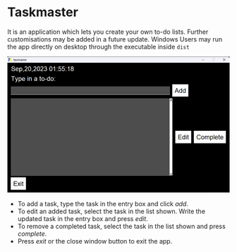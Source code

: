 # Taskmaster
It is an application which lets you create your own to-do lists. Further customisations may be added in a future update. Windows Users may run the app directly on desktop through the executable inside `dist`

![App window on startup](image-1.png)

- To add a task, type the task in the entry box and click _add_.
- To edit an added task, select the task in the list shown. Write the updated task in the entry box and press _edit_.
- To remove a completed task, select the task in the list shown and press _complete_.
- Press _exit_ or the close window button to exit the app.

